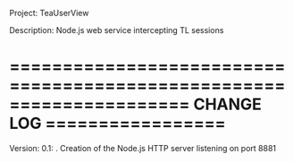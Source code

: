 Project:
    TeaUserView

Description:
    Node.js web service intercepting TL sessions

====================================================
=================    CHANGE LOG    =================
====================================================

Version: 0.1:
    . Creation of the Node.js HTTP server listening on port 8881
